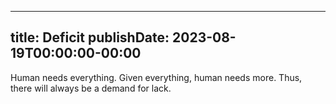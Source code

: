 
---
title: Deficit
publishDate: 2023-08-19T00:00:00-00:00
---

Human needs everything. Given everything, human needs more.
Thus, there will always be a demand for lack.
